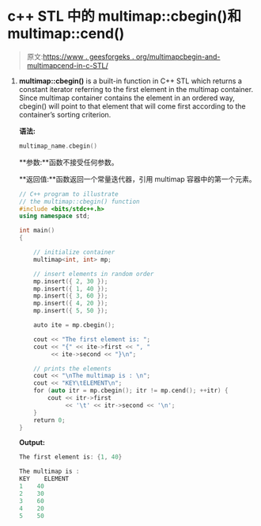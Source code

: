 # c++ STL 中的 multimap::cbegin()和 multimap::cend()

> 原文:[https://www . geesforgeks . org/multimapcbegin-and-multimapcend-in-c-STL/](https://www.geeksforgeeks.org/multimapcbegin-and-multimapcend-in-c-stl/)

1.  **multimap::cbegin()** is a built-in function in C++ STL which returns a constant iterator referring to the first element in the multimap container. Since multimap container contains the element in an ordered way, cbegin() will point to that element that will come first according to the container’s sorting criterion.

    **语法:**

    ```cpp
    multimap_name.cbegin()

    ```

    **参数:**函数不接受任何参数。

    **返回值:**函数返回一个常量迭代器，引用 multimap 容器中的第一个元素。

    ```cpp
    // C++ program to illustrate
    // the multimap::cbegin() function
    #include <bits/stdc++.h>
    using namespace std;

    int main()
    {

        // initialize container
        multimap<int, int> mp;

        // insert elements in random order
        mp.insert({ 2, 30 });
        mp.insert({ 1, 40 });
        mp.insert({ 3, 60 });
        mp.insert({ 4, 20 });
        mp.insert({ 5, 50 });

        auto ite = mp.cbegin();

        cout << "The first element is: ";
        cout << "{" << ite->first << ", "
             << ite->second << "}\n";

        // prints the elements
        cout << "\nThe multimap is : \n";
        cout << "KEY\tELEMENT\n";
        for (auto itr = mp.cbegin(); itr != mp.cend(); ++itr) {
            cout << itr->first
                 << '\t' << itr->second << '\n';
        }
        return 0;
    }
    ```

    **Output:**

    ```cpp
    The first element is: {1, 40}

    The multimap is : 
    KEY    ELEMENT
    1    40
    2    30
    3    60
    4    20
    5    50

    ```